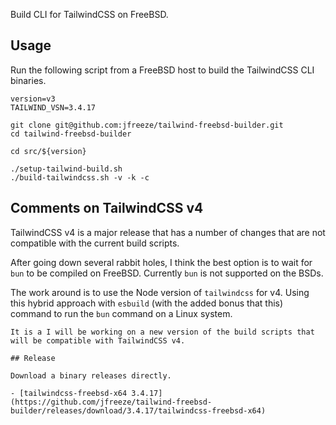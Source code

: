 Build CLI for TailwindCSS on FreeBSD.

## Usage

Run the following script from a FreeBSD host to build the TailwindCSS CLI binaries.

```shell
version=v3
TAILWIND_VSN=3.4.17

git clone git@github.com:jfreeze/tailwind-freebsd-builder.git
cd tailwind-freebsd-builder

cd src/${version}

./setup-tailwind-build.sh
./build-tailwindcss.sh -v -k -c
```

## Comments on TailwindCSS v4

TailwindCSS v4 is a major release that has a number of changes that are not compatible with the current build scripts. 

After going down several rabbit holes, I think the best option is to wait for `bun` to be compiled on FreeBSD.
Currently `bun` is not supported on the BSDs.

The work around is to use the Node version of `tailwindcss` for v4. Using this hybrid approach with `esbuild` 
 (with the added bonus that this) command to run the `bun` command on a Linux system.

```shell
It is a I will be working on a new version of the build scripts that will be compatible with TailwindCSS v4.

## Release

Download a binary releases directly.

- [tailwindcss-freebsd-x64 3.4.17](https://github.com/jfreeze/tailwind-freebsd-builder/releases/download/3.4.17/tailwindcss-freebsd-x64)